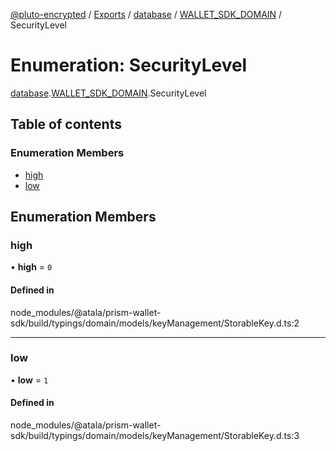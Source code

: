[@pluto-encrypted](../README.md) / [Exports](../modules.md) / [database](../modules/database.md) / [WALLET\_SDK\_DOMAIN](../modules/database.WALLET_SDK_DOMAIN.md) / SecurityLevel

# Enumeration: SecurityLevel

[database](../modules/database.md).[WALLET\_SDK\_DOMAIN](../modules/database.WALLET_SDK_DOMAIN.md).SecurityLevel

## Table of contents

### Enumeration Members

- [high](database.WALLET_SDK_DOMAIN.SecurityLevel.md#high)
- [low](database.WALLET_SDK_DOMAIN.SecurityLevel.md#low)

## Enumeration Members

### high

• **high** = ``0``

#### Defined in

node_modules/@atala/prism-wallet-sdk/build/typings/domain/models/keyManagement/StorableKey.d.ts:2

___

### low

• **low** = ``1``

#### Defined in

node_modules/@atala/prism-wallet-sdk/build/typings/domain/models/keyManagement/StorableKey.d.ts:3
